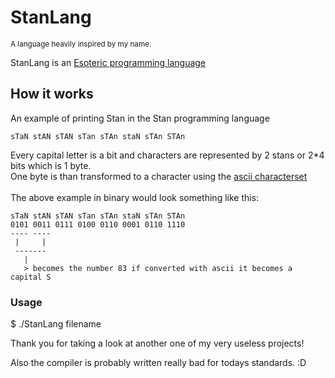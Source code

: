 <h1>StanLang</h1>

<small>A language heavily inspired by my name.</small>


<p>
StanLang is an <a href = "https://en.wikipedia.org/wiki/Esoteric_programming_language">Esoteric programming language</a>
</p>

<h2>
How it works
</h2>
<p>
An example of printing Stan in the Stan programming language

```
sTaN stAN sTAN sTan sTAn staN sTAn STAn
```
Every capital letter is a bit and characters are represented by 2 stans or 2*4 bits which is 1 byte.
<br>
One byte is than transformed to a character using the <a href = "https://nl.wikipedia.org/wiki/ASCII_(tekenset)">ascii characterset</a>
<br>
<br>
The above example in binary would look something like this:

```
sTaN stAN sTAN sTan sTAn staN sTAn STAn
0101 0011 0111 0100 0110 0001 0110 1110
---- ----
 |     |
 -------
   |
   > becomes the number 83 if converted with ascii it becomes a capital S
```
<h3>Usage</h3>
 $ ./StanLang filename

Thank you for taking a look at another one of my very useless projects!

Also the compiler is probably written really bad for todays standards. :D
</p>

